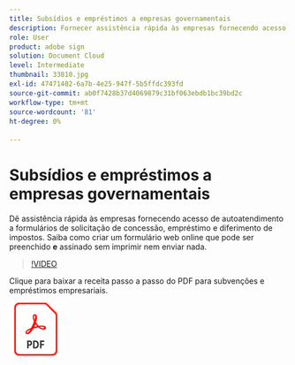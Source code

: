 ```yaml
---
title: Subsídios e empréstimos a empresas governamentais
description: Fornecer assistência rápida às empresas fornecendo acesso de autoatendimento a formulários de solicitação de concessão, empréstimo e diferimento de impostos
role: User
product: adobe sign
solution: Document Cloud
level: Intermediate
thumbnail: 33810.jpg
exl-id: 47471402-6a7b-4e25-947f-5b5ffdc393fd
source-git-commit: ab0f7428b37d4069879c31bf063ebdb1bc39bd2c
workflow-type: tm+mt
source-wordcount: '81'
ht-degree: 0%

---
```


# Subsídios e empréstimos a empresas governamentais

Dê assistência rápida às empresas fornecendo acesso de autoatendimento a formulários de solicitação de concessão, empréstimo e diferimento de impostos. Saiba como criar um formulário web online que pode ser preenchido **e** assinado sem imprimir nem enviar nada.

>[!VIDEO](https://video.tv.adobe.com/v/33810?hidetitle=true)

Clique para baixar a receita passo a passo do PDF para subvenções e empréstimos empresariais.

[![Baixar PDF Receita](../assets/acrobat_PDF_96.png)](../assets/UseCaseRecipe-EN-CreatingWebForms.pdf)
